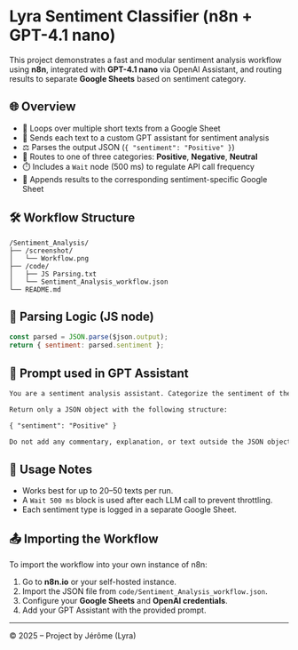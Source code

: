 # Lyra Sentiment Classifier (n8n + GPT-4.1 nano)

This project demonstrates a fast and modular sentiment analysis workflow using **n8n**, integrated with **GPT-4.1 nano** via OpenAI Assistant, and routing results to separate **Google Sheets** based on sentiment category.

## 🌐 Overview

- 🔁 Loops over multiple short texts from a Google Sheet
- 🧠 Sends each text to a custom GPT assistant for sentiment analysis
- ⚖️ Parses the output JSON (`{ "sentiment": "Positive" }`)
- 🧭 Routes to one of three categories: **Positive**, **Negative**, **Neutral**
- ⏱️ Includes a `Wait` node (500 ms) to regulate API call frequency
- 📄 Appends results to the corresponding sentiment-specific Google Sheet

## 🛠 Workflow Structure

```
/Sentiment_Analysis/
├── /screenshot/
│   └── Workflow.png
├── /code/
│   ├── JS Parsing.txt
│   └── Sentiment_Analysis_workflow.json
└── README.md
```

## 🔁 Parsing Logic (JS node)

```javascript
const parsed = JSON.parse($json.output);
return { sentiment: parsed.sentiment };
```

## 🧠 Prompt used in GPT Assistant

```txt
You are a sentiment analysis assistant. Categorize the sentiment of the input text as one of: "Positive", "Neutral", or "Negative".

Return only a JSON object with the following structure:

{ "sentiment": "Positive" }

Do not add any commentary, explanation, or text outside the JSON object.
```

## 🧪 Usage Notes

- Works best for up to 20–50 texts per run.
- A `Wait 500 ms` block is used after each LLM call to prevent throttling.
- Each sentiment type is logged in a separate Google Sheet.

## 📤 Importing the Workflow

To import the workflow into your own instance of n8n:

1. Go to **n8n.io** or your self-hosted instance.
2. Import the JSON file from `code/Sentiment_Analysis_workflow.json`.
3. Configure your **Google Sheets** and **OpenAI credentials**.
4. Add your GPT Assistant with the provided prompt.

---

© 2025 – Project by Jérôme (Lyra)